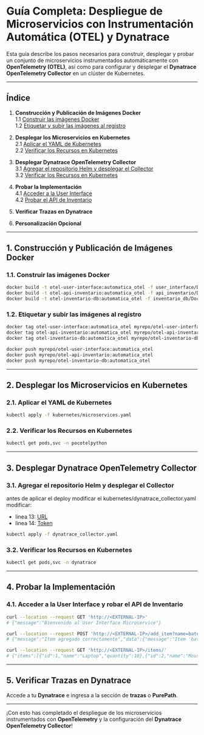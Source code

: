# Guía Completa: Despliegue de Microservicios con Instrumentación Automática (OTEL) y Dynatrace

Esta guía describe los pasos necesarios para construir, desplegar y probar un conjunto de microservicios instrumentados automáticamente con **OpenTelemetry (OTEL)**, así como para configurar y desplegar el **Dynatrace OpenTelemetry Collector** en un clúster de Kubernetes.

---

## Índice

1. **Construcción y Publicación de Imágenes Docker**  
   1.1 [Construir las imágenes Docker](#11-construir-las-imágenes-docker)  
   1.2 [Etiquetar y subir las imágenes al registro](#12-etiquetar-y-subir-las-imágenes-al-registro)  

2. **Desplegar los Microservicios en Kubernetes**  
   2.1 [Aplicar el YAML de Kubernetes](#21-aplicar-el-yaml-de-kubernetes)  
   2.2 [Verificar los Recursos en Kubernetes](#22-verificar-los-recursos-en-kubernetes)  

3. **Desplegar Dynatrace OpenTelemetry Collector**  
   3.1 [Agregar el repositorio Helm y desplegar el Collector](#31-agregar-el-repositorio-helm-y-desplegar-el-collector)  
   3.2 [Verificar los Recursos en Kubernetes](#32-verificar-los-recursos-en-kubernetes)  

4. **Probar la Implementación**  
   4.1 [Acceder a la User Interface](#41-acceder-a-la-user-interface)  
   4.2 [Probar el API de Inventario](#42-probar-el-api-de-inventario)  

5. **Verificar Trazas en Dynatrace**

6. **Personalización Opcional**

---

## 1. Construcción y Publicación de Imágenes Docker

### 1.1. Construir las imágenes Docker

```bash
docker build -t otel-user-interface:automatica_otel -f user_interface/Dockerfile ./user_interface
docker build -t otel-api-inventario:automatica_otel -f api_inventario/Dockerfile ./api_inventario
docker build -t otel-inventario-db:automatica_otel -f inventario_db/Dockerfile ./inventario_db
```

### 1.2. Etiquetar y subir las imágenes al registro

```bash
docker tag otel-user-interface:automatica_otel myrepo/otel-user-interface:automatica_otel
docker tag otel-api-inventario:automatica_otel myrepo/otel-api-inventario:automatica_otel
docker tag otel-inventario-db:automatica_otel myrepo/otel-inventario-db:automatica_otel

docker push myrepo/otel-user-interface:automatica_otel
docker push myrepo/otel-api-inventario:automatica_otel
docker push myrepo/otel-inventario-db:automatica_otel
```

---

## 2. Desplegar los Microservicios en Kubernetes

### 2.1. Aplicar el YAML de Kubernetes

```bash
kubectl apply -f kubernetes/microservices.yaml
```

### 2.2. Verificar los Recursos en Kubernetes

```bash
kubectl get pods,svc -n pocotelpython
```

---

## 3. Desplegar Dynatrace OpenTelemetry Collector

### 3.1. Agregar el repositorio Helm y desplegar el Collector
antes de aplicar el deploy modificar el kubernetes/dynatrace_collector.yaml modificar:
- linea 13: [URL](https://docs.dynatrace.com/docs/shortlink/otel-getstarted-otlpexport#export-to-saas-and-activegate)
- linea 14: [Token](https://docs.dynatrace.com/docs/shortlink/otel-getstarted-otlpexport#authentication-export-to-activegate)

```bash
kubectl apply -f dynatrace_collector.yaml
```

### 3.2. Verificar los Recursos en Kubernetes

```bash
kubectl get pods,svc -n dynatrace
```

---

## 4. Probar la Implementación

### 4.1. Acceder a la User Interface y robar el API de Inventario

```bash
curl --location --request GET 'http://<EXTERNAL-IP>'
# {"message":"Bienvenido al User Interface Microservice"}

```

```bash
curl --location --request POST 'http://<EXTERNAL-IP>/add_item?name=batery&quantity=20000'
# {"message":"Item agregado correctamente","data":{"message":"Item 'batery' agregado con cantidad 20000"}}```

```

```bash
curl --location --request GET 'http://<EXTERNAL-IP>/items/'
# {"items":[{"id":1,"name":"Laptop","quantity":10},{"id":2,"name":"Mouse","quantity":50},{"id":3,"name":"Teclado","quantity":30},{"id":4,"name":"arduino","quantity":40}, .......
```
---

## 5. Verificar Trazas en Dynatrace

Accede a tu **Dynatrace** e ingresa a la sección de **trazas** o **PurePath**.

---

¡Con esto has completado el despliegue de los microservicios instrumentados con **OpenTelemetry** y la configuración del **Dynatrace OpenTelemetry Collector**!

